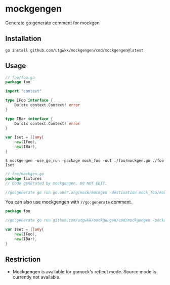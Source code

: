 # mockgengen
Generate go:generate comment for mockgen

## Installation

```
go install github.com/utgwkk/mockgengen/cmd/mockgengen@latest
```

## Usage

```go
// foo/foo.go
package foo

import "context"

type IFoo interface {
	Do(ctx context.Context) error
}

type IBar interface {
	Do(ctx context.Context) error
}

var Iset = []any{
	new(IFoo),
	new(IBar),
}
```

```
$ mockgengen -use_go_run -package mock_foo -out ./foo/mockgen.go ./foo Iset
```

```go
// foo/mockgen.go
package fixtures
// Code generated by mockgengen. DO NOT EDIT.

//go:generate go run go.uber.org/mock/mockgen -destination mock_foo/mock_foo.go -package mock_foo . IFoo,IBar
```

You can also use mockgengen with `//go:generate` comment.

```go
package foo

//go:generate go run github.com/utgwkk/mockgengen/cmd/mockgengen -package mock_foo -out ./mockgen.go . Iset

var Iset = []any{
	new(IFoo),
	new(IBar),
}
```

## Restriction

- Mockgengen is available for gomock's reflect mode. Source mode is currently not available.

